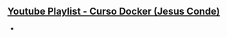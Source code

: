 ## [Youtube Playlist - Curso Docker (Jesus Conde)](https://www.youtube.com/watch?v=3h_KBqXY69w&amp;index=2&amp;list=PLEtcGQaT56chIpnSavOSvaU2ZGAW7d1vE)

- 